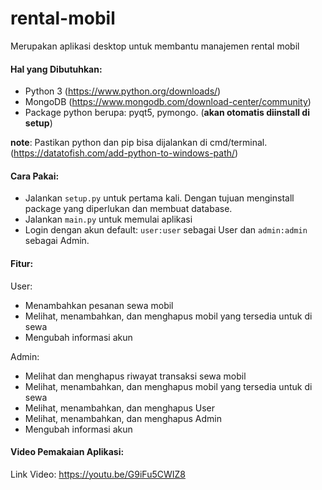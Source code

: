 # rental-mobil
Merupakan aplikasi desktop untuk membantu manajemen rental mobil

#### Hal yang Dibutuhkan:
- Python 3 (https://www.python.org/downloads/)
- MongoDB (https://www.mongodb.com/download-center/community)
- Package python berupa: pyqt5, pymongo. (**akan otomatis diinstall di setup**)  
  
**note**: Pastikan python dan pip bisa dijalankan di cmd/terminal. (https://datatofish.com/add-python-to-windows-path/)

#### Cara Pakai:
- Jalankan ```setup.py``` untuk pertama kali. Dengan tujuan menginstall package yang diperlukan dan membuat database.
- Jalankan ```main.py``` untuk memulai aplikasi
- Login dengan akun default: ```user:user``` sebagai User dan ```admin:admin``` sebagai Admin.

#### Fitur:
User:
- Menambahkan pesanan sewa mobil
- Melihat, menambahkan, dan menghapus mobil yang tersedia untuk di sewa
- Mengubah informasi akun

Admin:
- Melihat dan menghapus riwayat transaksi sewa mobil
- Melihat, menambahkan, dan menghapus mobil yang tersedia untuk di sewa
- Melihat, menambahkan, dan menghapus User
- Melihat, menambahkan, dan menghapus Admin
- Mengubah informasi akun

#### Video Pemakaian Aplikasi:
Link Video: https://youtu.be/G9iFu5CWIZ8
